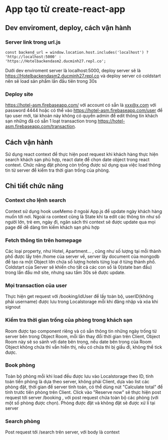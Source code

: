 # App tạo từ create-react-app

## Dev enviroment, deploy, cách vận hành

### Server link trong url.js

```
const backend_url = window.location.host.includes('localhost') ? 'http://localhost:5000' : 'https://Hotelbackendasm2.ducminh27.repl.co';
```

Dưới dev enviroment server là localhost:5000, deploy server sẽ là https://Hotelbackendasm2.ducminh27.repl.co và deploy
server có coldstart nên sẽ load sản phẩm lần đầu tiên trong 30s

### Deploy site

https://hotel-asm.firebaseapp.com/ với account có sẵn là xxx@x.com với password 4444 hoặc có thể
vào https://hotel-asm.firebaseapp.com/user để tạo user mới, tài khoản này không có quyền admin để edit thông tin khách
sạn những đã có sẵn 1 loạt transaction trong https://hotel-asm.firebaseapp.com/transaction.

## Cách vận hành

Sử dụng react context để thực hiện post request khi khách hàng thực hiện search khách sạn phù hợp, react date để chọn
date object trong react context. Chức năng đặt phòng còn trống được sử dụng qua việc load thông tin từ server để kiểm
tra thời gian trống của phòng.

## Chi tiết chức năng

### Context cho lệnh search

Context sử dụng hook useMemo ở ngoài App.js để update ngày khách hàng muốn tới nơi. Ngoài ra context cũng là State khi
ta edit các thông tin như số người lớn, trẻ em, ngày đi, ngân sách thì context sẽ được update qua mọi page để dễ dàng
tìm kiếm khách sạn phù hợp

### Fetch thông tin trên homepage

Các loại property, như Hotel, Apartment... , cũng như số lượng tại mỗi thành phố được lấy trên /home của server về,
server lấy document của mongodb để tạo ra một Object lớn chứa số lượng hotels từng loại ở từng thành phố. Coldstart của
Server sẽ khiến cho
tất cả các con số là 0(state ban đầu) trong lần đầu mở site, nhưng sau tầm 30s sẽ được update.

### Mọi transaction của user

Thực hiện get request với /booking/idUser để lấy toàn bộ, userID(không phải username) được lưu trong Localstorage mỗi
khi đăng nhập và xóa khi signout

### Kiểm tra thời gian trống của phòng trong khách sạn

Room được tạo component riêng và có sẵn thông tin những ngày trống từ server bên trong Object Room, mỗi lần thay đổi
thời gian trên Client, Object Room này sẽ so sánh
với date bên trong, nếu date bên trong của Room Object không chứa thì vẫn hiển thị, nếu có chứa thì bị giấu đi, không
thể tick được.

### Book phòng

Toàn bộ phòng mỗi khi load đều được lưu vào Localstorage theo ID, tính toán tiền phòng là dựa theo server, không phải
Client, dựa vào list các phòng đặt, thời gian để
server tính toán, có thể dùng nút "Calculate total" để tính trước tiền phòng trên Client.
Click vào "Reserve now" sẽ thực hiện post request tới server /booking , với post request chứa toàn bộ các phòng (với một
số phòng được chọn). Phòng được đặt và không đặt sẽ được xử lí tại server

### Search phòng

Post request tới /search trên server, với body là context

